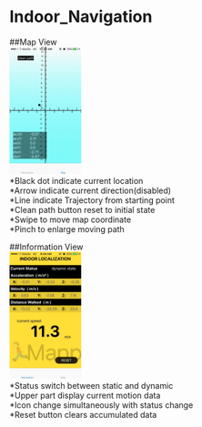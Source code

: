 # Indoor_Navigation

##Map View  
<img src="https://github.com/KaiHsiangLien/Indoor_Navigation/blob/master/IMG_2843.jpg" width="25%" height="25%">  
*Black dot indicate current location  
*Arrow indicate current direction(disabled)  
*Line indicate Trajectory from starting point  
*Clean path button reset to initial state  
*Swipe to move map coordinate  
*Pinch to enlarge moving path  

##Information View  
<img src="https://github.com/KaiHsiangLien/Indoor_Navigation/blob/master/IMG_2868.jpg" width="25%" height="25%">  
*Status switch between static and dynamic  
*Upper part display current motion data  
*Icon change simultaneously with status change  
*Reset button clears accumulated data
